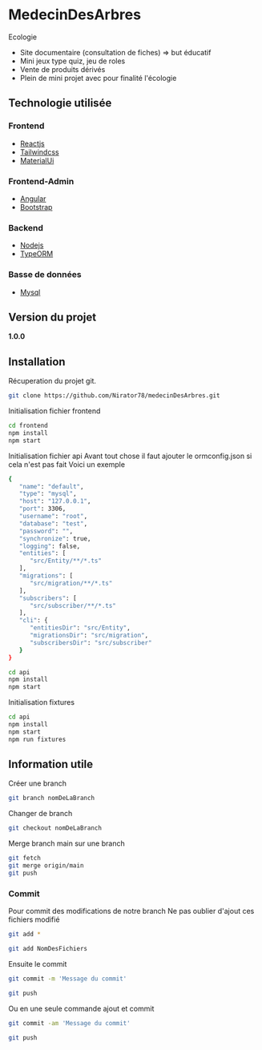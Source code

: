# MedecinDesArbres
Ecologie
- Site documentaire (consultation de fiches) => but éducatif
- Mini jeux type quiz, jeu de roles
- Vente de produits dérivés
- Plein de mini projet avec pour finalité l'écologie

## Technologie utilisée
### Frontend
- [Reactjs](https://fr.reactjs.org/)
- [Tailwindcss](https://tailwindcss.com/)
- [MaterialUi](https://mui.com/)
### Frontend-Admin
- [Angular](https://angular.io/)
- [Bootstrap](https://getbootstrap.com/)
### Backend
- [Nodejs](https://nodejs.org/fr/)
- [TypeORM](https://typeorm.io/#/)
### Basse de données
- [Mysql](https://www.mysql.com/fr/)
## Version du projet
**1.0.0**
## Installation
Récuperation du projet git.
```bash
git clone https://github.com/Nirator78/medecinDesArbres.git
```
Initialisation fichier frontend
```bash
cd frontend
npm install
npm start
```
Initialisation fichier api
Avant tout chose il faut ajouter le ormconfig.json si cela n'est pas fait
Voici un exemple
```bash
{
   "name": "default",
   "type": "mysql",
   "host": "127.0.0.1",
   "port": 3306,
   "username": "root",
   "database": "test",
   "password": "",
   "synchronize": true,
   "logging": false,
   "entities": [
      "src/Entity/**/*.ts"
   ],
   "migrations": [
      "src/migration/**/*.ts"
   ],
   "subscribers": [
      "src/subscriber/**/*.ts"
   ],
   "cli": {
      "entitiesDir": "src/Entity",
      "migrationsDir": "src/migration",
      "subscribersDir": "src/subscriber"
   }
}
```
```bash
cd api
npm install
npm start
```
Initialisation fixtures
```bash
cd api
npm install
npm start
npm run fixtures
```
## Information utile

Créer une branch
```bash
git branch nomDeLaBranch
```
Changer de branch
```bash
git checkout nomDeLaBranch
```
Merge branch main sur une branch

```bash
git fetch
git merge origin/main
git push
```
### Commit
Pour commit des modifications de notre branch
Ne pas oublier d'ajout ces fichiers modifié
```bash
git add *

git add NomDesFichiers
```
Ensuite le commit 

```bash
git commit -m 'Message du commit'

git push
```

Ou en une seule commande ajout et commit 

```bash
git commit -am 'Message du commit'

git push
```

